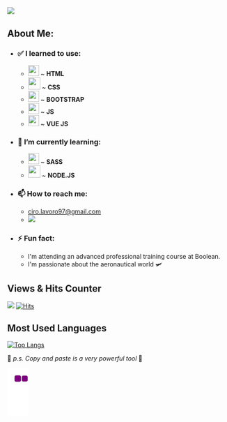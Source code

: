<img src="https://user-images.githubusercontent.com/96072268/162616025-0845db71-97d6-4557-98a3-1ed8ff39f5ad.png"/>

## About Me:
- ### ✅ I learned to use:
  - <img src="https://user-images.githubusercontent.com/96072268/161374093-b80b0bc7-2be5-44bd-bf1e-ab3deb4e29cb.png" width="25" height="25"/> ~ **HTML**
  - <img src="https://user-images.githubusercontent.com/96072268/161374463-5c349721-a57a-418c-833f-b024997263e5.png" width="28" height="28"/> ~ **CSS**
  - <img src="https://user-images.githubusercontent.com/96072268/161374521-07e04ac1-34e7-4f7b-b7d9-9cb72ec5b209.png" width="25" height="25"/> ~ **BOOTSTRAP**
  - <img src="https://user-images.githubusercontent.com/96072268/161374545-ce377581-c7b3-4c4a-aab4-30883b941140.png" width="25" height="25"/> ~ **JS**
  - <img src="https://user-images.githubusercontent.com/96072268/161374582-fd35a2c4-069a-4c52-966d-6dd1b87d1c98.png" width="25" height="25"/> ~ **VUE JS**
- ### 📒 I’m currently learning:
  - <img src="https://user-images.githubusercontent.com/96072268/161374386-26ae9a12-7ae9-47e9-b19f-baa5986b079c.png" width="25" height="25"/> ~ **SASS**
  - <img src="https://user-images.githubusercontent.com/96072268/161442896-2070e614-5078-481f-ab77-4c805de7a47b.png" width="28" height="28"/> ~ **NODE.JS**
- ### 📫 How to reach me: 
  - ciro.lavoro97@gmail.com
  - <a href="https://wa.me/393461596267"><img src="https://img.shields.io/badge/WhatsApp-25D366?style=for-the-badge&logo=whatsapp&logoColor=white"></a>
- ### ⚡ Fun fact: 
  - I'm attending an advanced professional training course at Boolean.
  - I'm passionate about the aeronautical world 🛩️
## Views & Hits Counter
![](https://komarev.com/ghpvc/?username=Ciro97cu&color=blueviolet)
[![Hits](https://hits.seeyoufarm.com/api/count/incr/badge.svg?url=https%3A%2F%2Fgithub.com%2FCiro97cu%2Fhit-counter&count_bg=%238C37DB&title_bg=%23555555&icon=node-dot-js.svg&icon_color=%23FFFFFF&title=hits&edge_flat=false)](https://hits.seeyoufarm.com)
## Most Used Languages
[![Top Langs](https://github-readme-stats.vercel.app/api/top-langs/?username=Ciro97cu&layout=compact)](https://github.com/Ciro97cu/github-readme-stats)

🦆 *p.s. Copy and paste is a very powerful tool* 💜

![snake gif](https://github.com/Ciro97cu/Ciro97cu/blob/output/github-contribution-grid-snake.gif)
